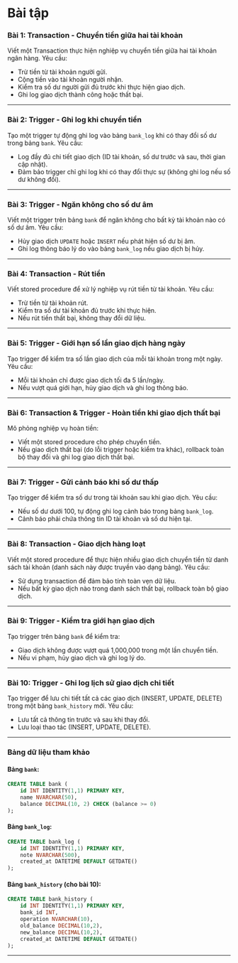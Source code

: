 # Bài tập


### **Bài 1: Transaction - Chuyển tiền giữa hai tài khoản**

Viết một Transaction thực hiện nghiệp vụ chuyển tiền giữa hai tài khoản ngân hàng. Yêu cầu: 
- Trừ tiền từ tài khoản người gửi.
- Cộng tiền vào tài khoản người nhận.
- Kiểm tra số dư người gửi đủ trước khi thực hiện giao dịch.
- Ghi log giao dịch thành công hoặc thất bại.

---

### **Bài 2: Trigger - Ghi log khi chuyển tiền**

Tạo một trigger tự động ghi log vào bảng `bank_log` khi có thay đổi số dư trong bảng `bank`. Yêu cầu:
- Log đầy đủ chi tiết giao dịch (ID tài khoản, số dư trước và sau, thời gian cập nhật).
- Đảm bảo trigger chỉ ghi log khi có thay đổi thực sự (không ghi log nếu số dư không đổi).

---

### **Bài 3: Trigger - Ngăn không cho số dư âm**

Viết một trigger trên bảng `bank` để ngăn không cho bất kỳ tài khoản nào có số dư âm. Yêu cầu:
- Hủy giao dịch `UPDATE` hoặc `INSERT` nếu phát hiện số dư bị âm.
- Ghi log thông báo lý do vào bảng `bank_log` nếu giao dịch bị hủy.

---

### **Bài 4: Transaction - Rút tiền**

Viết stored procedure để xử lý nghiệp vụ rút tiền từ tài khoản. Yêu cầu:
- Trừ tiền từ tài khoản rút.
- Kiểm tra số dư tài khoản đủ trước khi thực hiện.
- Nếu rút tiền thất bại, không thay đổi dữ liệu.

---

### **Bài 5: Trigger - Giới hạn số lần giao dịch hàng ngày**

Tạo trigger để kiểm tra số lần giao dịch của mỗi tài khoản trong một ngày. Yêu cầu:
- Mỗi tài khoản chỉ được giao dịch tối đa 5 lần/ngày.
- Nếu vượt quá giới hạn, hủy giao dịch và ghi log thông báo.

---

### **Bài 6: Transaction & Trigger - Hoàn tiền khi giao dịch thất bại**

Mô phỏng nghiệp vụ hoàn tiền:
- Viết một stored procedure cho phép chuyển tiền.
- Nếu giao dịch thất bại (do lỗi trigger hoặc kiểm tra khác), rollback toàn bộ thay đổi và ghi log giao dịch thất bại.

---

### **Bài 7: Trigger - Gửi cảnh báo khi số dư thấp**

Tạo trigger để kiểm tra số dư trong tài khoản sau khi giao dịch. Yêu cầu:
- Nếu số dư dưới 100, tự động ghi log cảnh báo trong bảng `bank_log`.
- Cảnh báo phải chứa thông tin ID tài khoản và số dư hiện tại.

---

### **Bài 8: Transaction - Giao dịch hàng loạt**

Viết một stored procedure để thực hiện nhiều giao dịch chuyển tiền từ danh sách tài khoản (danh sách này được truyền vào dạng bảng). Yêu cầu:
- Sử dụng transaction để đảm bảo tính toàn vẹn dữ liệu.
- Nếu bất kỳ giao dịch nào trong danh sách thất bại, rollback toàn bộ giao dịch.

---

### **Bài 9: Trigger - Kiểm tra giới hạn giao dịch**

Tạo trigger trên bảng `bank` để kiểm tra:
- Giao dịch không được vượt quá 1,000,000 trong một lần chuyển tiền.
- Nếu vi phạm, hủy giao dịch và ghi log lý do.

---

### **Bài 10: Trigger - Ghi log lịch sử giao dịch chi tiết**

Tạo trigger để lưu chi tiết tất cả các giao dịch (INSERT, UPDATE, DELETE) trong một bảng `bank_history` mới. Yêu cầu:
- Lưu tất cả thông tin trước và sau khi thay đổi.
- Lưu loại thao tác (INSERT, UPDATE, DELETE).

---

### **Bảng dữ liệu tham khảo**

#### **Bảng `bank`**:
```sql
CREATE TABLE bank (
    id INT IDENTITY(1,1) PRIMARY KEY,
    name NVARCHAR(50),
    balance DECIMAL(10, 2) CHECK (balance >= 0)
);
```

#### **Bảng `bank_log`**:
```sql
CREATE TABLE bank_log (
    id INT IDENTITY(1,1) PRIMARY KEY,
    note NVARCHAR(500),
    created_at DATETIME DEFAULT GETDATE()
);
```

#### **Bảng `bank_history`** (cho bài 10):
```sql
CREATE TABLE bank_history (
    id INT IDENTITY(1,1) PRIMARY KEY,
    bank_id INT,
    operation NVARCHAR(10),
    old_balance DECIMAL(10,2),
    new_balance DECIMAL(10,2),
    created_at DATETIME DEFAULT GETDATE()
);
```

---
